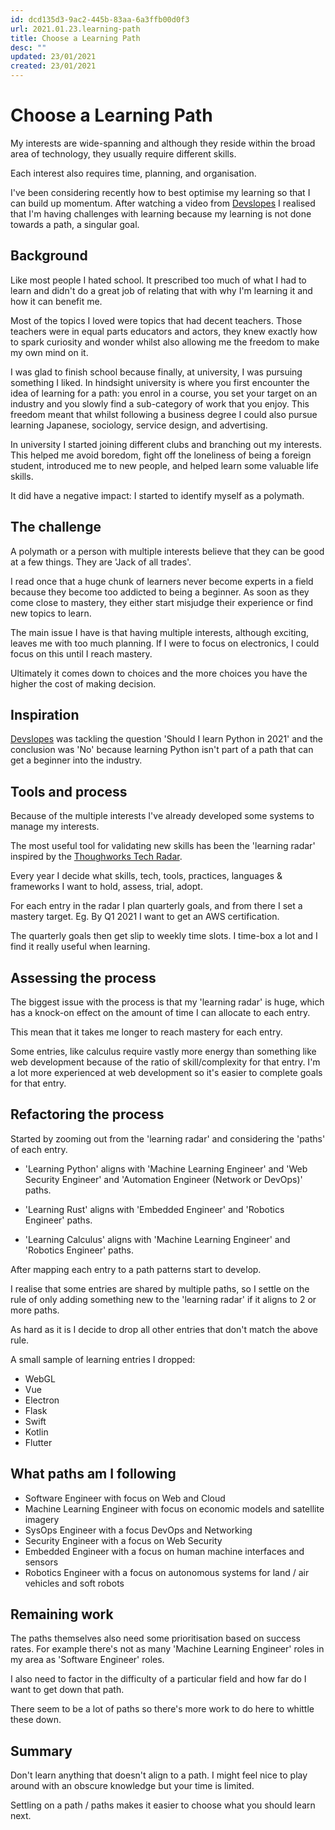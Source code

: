 ```yaml
---
id: dcd135d3-9ac2-445b-83aa-6a3ffb00d0f3
url: 2021.01.23.learning-path
title: Choose a Learning Path
desc: ""
updated: 23/01/2021
created: 23/01/2021
---
```


# Choose a Learning Path

My interests are wide-spanning and although they reside within the broad area of technology, they usually require different skills.

Each interest also requires time, planning, and organisation.

I've been considering recently how to best optimise my learning so that I can build up momentum. After watching a video from [Devslopes](https://www.youtube.com/watch?v=sO1ctUNQ1k8) I realised that I'm having challenges with learning because my learning is not done towards a path, a singular goal.

## Background

Like most people I hated school. It prescribed too much of what I had to learn and didn't do a great job of relating that with why I'm learning it and how it can benefit me.

Most of the topics I loved were topics that had decent teachers. Those teachers were in equal parts educators and actors, they knew exactly how to spark curiosity and wonder whilst also allowing me the freedom to make my own mind on it.

I was glad to finish school because finally, at university, I was pursuing something I liked. In hindsight university is where you first encounter the idea of learning for a path: you enrol in a course, you set your target on an industry and you slowly find a sub-category of work that you enjoy. This freedom meant that whilst following a business degree I could also pursue learning Japanese, sociology, service design, and advertising.

In university I started joining different clubs and branching out my interests. This helped me avoid boredom, fight off the loneliness of being a foreign student, introduced me to new people, and helped learn some valuable life skills.

It did have a negative impact: I started to identify myself as a polymath.

## The challenge

A polymath or a person with multiple interests believe that they can be good at a few things. They are 'Jack of all trades'.

I read once that a huge chunk of learners never become experts in a field because they become too addicted to being a beginner. As soon as they come close to mastery, they either start misjudge their experience or find new topics to learn.

The main issue I have is that having multiple interests, although exciting, leaves me with too much planning. If I were to focus on electronics, I could focus on this until I reach mastery.

Ultimately it comes down to choices and the more choices you have the higher the cost of making decision.

## Inspiration

[Devslopes](https://www.youtube.com/watch?v=sO1ctUNQ1k8) was tackling the question 'Should I learn Python in 2021' and the conclusion was 'No' because learning Python isn't part of a path that can get a beginner into the industry.

## Tools and process

Because of the multiple interests I've already developed some systems to manage my interests.

The most useful tool for validating new skills has been the 'learning radar' inspired by the [Thoughworks Tech Radar](https://www.thoughtworks.com/radar).

Every year I decide what skills, tech, tools, practices, languages & frameworks I want to hold, assess, trial, adopt.

For each entry in the radar I plan quarterly goals, and from there I set a mastery target. Eg. By Q1 2021 I want to get an AWS certification.

The quarterly goals then get slip to weekly time slots. I time-box a lot and I find it really useful when learning.

## Assessing the process

The biggest issue with the process is that my 'learning radar' is huge, which has a knock-on effect on the amount of time I can allocate to each entry.

This mean that it takes me longer to reach mastery for each entry.

Some entries, like calculus require vastly more energy than something like web development because of the ratio of skill/complexity for that entry. I'm a lot more experienced at web development so it's easier to complete goals for that entry.

## Refactoring the process

Started by zooming out from the 'learning radar' and considering the 'paths' of each entry.

- 'Learning Python' aligns with 'Machine Learning Engineer' and 'Web Security Engineer' and 'Automation Engineer (Network or DevOps)' paths.

- 'Learning Rust' aligns with 'Embedded Engineer' and 'Robotics Engineer' paths.

- 'Learning Calculus' aligns with 'Machine Learning Engineer' and 'Robotics Engineer' paths.

After mapping each entry to a path patterns start to develop.

I realise that some entries are shared by multiple paths, so I settle on the rule of only adding something new to the 'learning radar' if it aligns to 2 or more paths.

As hard as it is I decide to drop all other entries that don't match the above rule.

A small sample of learning entries I dropped:

- WebGL
- Vue
- Electron
- Flask
- Swift
- Kotlin
- Flutter

## What paths am I following

- Software Engineer with focus on Web and Cloud
- Machine Learning Engineer with focus on economic models and satellite imagery
- SysOps Engineer with a focus DevOps and Networking
- Security Engineer with a focus on Web Security
- Embedded Engineer with a focus on human machine interfaces and sensors
- Robotics Engineer with a focus on autonomous systems for land / air vehicles and soft robots

## Remaining work

The paths themselves also need some prioritisation based on success rates. For example there's not as many 'Machine Learning Engineer' roles in my area as 'Software Engineer' roles.

I also need to factor in the difficulty of a particular field and how far do I want to get down that path.

There seem to be a lot of paths so there's more work to do here to whittle these down.

## Summary

Don't learn anything that doesn't align to a path. I might feel nice to play around with an obscure knowledge but your time is limited.

Settling on a path / paths makes it easier to choose what you should learn next.